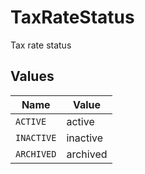 # TaxRateStatus

Tax rate status


## Values

| Name       | Value      |
| ---------- | ---------- |
| `ACTIVE`   | active     |
| `INACTIVE` | inactive   |
| `ARCHIVED` | archived   |